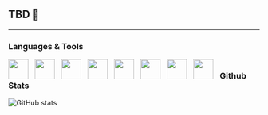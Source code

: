 ## TBD 👋

---

### Languages & Tools 

<img align="left" width="40px" style="padding-right:10px;" src="https://cdn.jsdelivr.net/gh/devicons/devicon@latest/icons/html5/html5-plain.svg"/>
<img align="left" width="40px" style="padding-right:10px;" src="https://cdn.jsdelivr.net/gh/devicons/devicon@latest/icons/css3/css3-plain.svg"/>    
<img align="left" width="40px" style="padding-right:10px;" src="https://cdn.jsdelivr.net/gh/devicons/devicon@latest/icons/javascript/javascript-plain.svg"/>  
<img align="left" width="40px" style="padding-right:10px;" src="https://cdn.jsdelivr.net/gh/devicons/devicon@latest/icons/linux/linux-original.svg"/>  
<img align="left" width="40px" style="padding-right:10px;" src="https://cdn.jsdelivr.net/gh/devicons/devicon@latest/icons/java/java-original.svg"/>  
<img align="left" width="40px" style="padding-right:10px;" src="https://cdn.jsdelivr.net/gh/devicons/devicon@latest/icons/python/python-original.svg"/>  
<img align="left" width="40px" style="padding-right:10px;" src="https://cdn.jsdelivr.net/gh/devicons/devicon@latest/icons/mysql/mysql-original.svg"/>  
<img align="left" width="40px" style="padding-right:10px;" src="https://cdn.jsdelivr.net/gh/devicons/devicon@latest/icons/csharp/csharp-plain.svg"/>

#
#

### Github Stats

![GitHub stats](https://github-readme-stats.vercel.app/api?username=IPutMilkInTea&show_icons=true&theme=tokyonight)

<!--

- 🔭 I’m currently working on ...
- 🌱 I’m currently learning ...
- 👯 I’m looking to collaborate on ...
- 🤔 I’m looking for help with ...
- 💬 Ask me about ...
- 📫 How to reach me: ...
- 😄 Pronouns: ...
- ⚡ Fun fact: ...
-->
